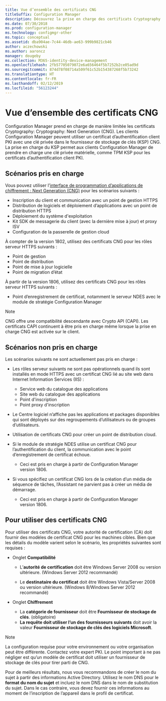 ```yaml
---
title: Vue d’ensemble des certificats CNG
titleSuffix: Configuration Manager
description: Découvrez la prise en charge des certificats Cryptography Next Generation (CNG) pour les clients et serveurs Configuration Manager.
ms.date: 07/30/2018
ms.prod: configuration-manager
ms.technology: configmgr-other
ms.topic: conceptual
ms.assetid: dba904ae-7c44-46db-ae63-999b9821cb46
author: aczechowski
ms.author: aaroncz
manager: dougeby
ms.collection: M365-identity-device-management
ms.openlocfilehash: 2fb57705079072e6a656464f5b7252b2ce05ad9d
ms.sourcegitcommit: 874d78f08714a509f61c52b154387268f5b73242
ms.translationtype: HT
ms.contentlocale: fr-FR
ms.lasthandoff: 02/12/2019
ms.locfileid: "56123244"
---
```

# <a name="cng-certificates-overview"></a>Vue d’ensemble des certificats CNG
<!-- 1356191 --> 

Configuration Manager prend en charge de manière limitée les certificats Cryptography: Cryptography: Next Generation (CNG). Les clients Configuration Manager peuvent utiliser un certificat d’authentification client PKI avec une clé privée dans le fournisseur de stockage de clés (KSP) CNG. La prise en charge du KSP permet aux clients Configuration Manager de prendre en charge une clé privée matérielle, comme TPM KSP pour les certificats d’authentification client PKI.

## <a name="supported-scenarios"></a>Scénarios pris en charge
Vous pouvez utiliser l’[interface de programmation d’applications de chiffrement : Next Generation (CNG)](https://msdn.microsoft.com/library/windows/desktop/bb204775.aspx) pour les scénarios suivants :

- Inscription du client et communication avec un point de gestion HTTPS   
- Distribution de logiciels et déploiement d’applications avec un point de distribution HTTPS   
- Déploiement du système d'exploitation  
- Kit SDK de messagerie du client (avec la dernière mise à jour) et proxy ISV   
- Configuration de la passerelle de gestion cloud  

À compter de la version 1802, utilisez des certificats CNG pour les rôles serveur HTTPS suivants : <!-- 1357314 -->   
- Point de gestion
- Point de distribution
- Point de mise à jour logicielle
- Point de migration d’état     

À partir de la version 1806, utilisez des certificats CNG pour les rôles serveur HTTPS suivants :

- Point d’enregistrement de certificat, notamment le serveur NDES avec le module de stratégie Configuration Manager <!--1357314-->

> [!NOTE]
> CNG offre une compatibilité descendante avec Crypto API (CAPI). Les certificats CAPI continuent à être pris en charge même lorsque la prise en charge CNG est activée sur le client.

## <a name="unsupported-scenarios"></a>Scénarios non pris en charge

Les scénarios suivants ne sont actuellement pas pris en charge :

- Les rôles serveur suivants ne sont pas opérationnels quand ils sont installés en mode HTTPS avec un certificat CNG lié au site web dans Internet Information Services (IIS) : 
    - Service web du catalogue des applications
    - Site web du catalogue des applications
    - Point d'inscription  
    - Point proxy d'inscription  

- Le Centre logiciel n’affiche pas les applications et packages disponibles qui sont déployés sur des regroupements d’utilisateurs ou de groupes d’utilisateurs.

- Utilisation de certificats CNG pour créer un point de distribution cloud.

- Si le module de stratégie NDES utilise un certificat CNG pour l’authentification du client, la communication avec le point d’enregistrement de certificat échoue. 
    - Ceci est pris en charge à partir de Configuration Manager version 1806.

- Si vous spécifiez un certificat CNG lors de la création d’un média de séquence de tâches, l’Assistant ne parvient pas à créer un média de démarrage.
    - Ceci est pris en charge à partir de Configuration Manager version 1806.

## <a name="to-use-cng-certificates"></a>Pour utiliser des certificats CNG

Pour utiliser des certificats CNG, votre autorité de certification (CA) doit fournir des modèles de certificat CNG pour les machines cibles. Bien que les détails du modèle varient selon le scénario, les propriétés suivantes sont requises :

- Onglet **Compatibilité**

    - L’**autorité de certification** doit être Windows Server 2008 ou version ultérieure. (Windows Server 2012 recommandé)

    - Le **destinataire du certificat** doit être Windows Vista/Server 2008 ou version ultérieure. (Windows 8/Windows Server 2012 recommandé)

- Onglet **Chiffrement**

    - La **catégorie de fournisseur** doit être **Fournisseur de stockage de clés**. (obligatoire)
    - **La requête doit utiliser l’un des fournisseurs suivants** doit avoir la valeur **Fournisseur de stockage de clés des logiciels Microsoft**. 

> [!NOTE]
> La configuration requise pour votre environnement ou votre organisation peut être différente. Contactez votre expert PKI. Le point important à ne pas négliger est qu’un modèle de certificat doit utiliser un fournisseur de stockage de clés pour tirer parti de CNG.

Pour de meilleurs résultats, nous vous recommandons de créer le nom du sujet à partir des informations Active Directory. Utilisez le nom DNS pour le **format du nom du sujet** et incluez le nom DNS dans le nom de substitution du sujet. Dans le cas contraire, vous devez fournir ces informations au moment de l’inscription de l’appareil dans le profil de certificat.
